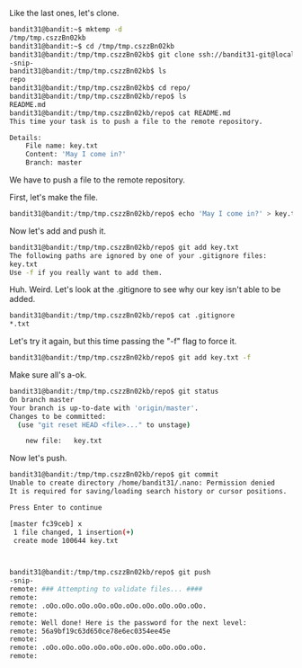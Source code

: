 Like the last ones, let's clone.

```sh
bandit31@bandit:~$ mktemp -d
/tmp/tmp.cszzBn02kb
bandit31@bandit:~$ cd /tmp/tmp.cszzBn02kb
bandit31@bandit:/tmp/tmp.cszzBn02kb$ git clone ssh://bandit31-git@localhost/home/bandit31-git/repo
-snip-
bandit31@bandit:/tmp/tmp.cszzBn02kb$ ls
repo
bandit31@bandit:/tmp/tmp.cszzBn02kb$ cd repo/
bandit31@bandit:/tmp/tmp.cszzBn02kb/repo$ ls
README.md
bandit31@bandit:/tmp/tmp.cszzBn02kb/repo$ cat README.md 
This time your task is to push a file to the remote repository.

Details:
    File name: key.txt
    Content: 'May I come in?'
    Branch: master
```

We have to push a file to the remote repository.

First, let's make the file.

```sh
bandit31@bandit:/tmp/tmp.cszzBn02kb/repo$ echo 'May I come in?' > key.txt
```

Now let's add and push it.

```sh
bandit31@bandit:/tmp/tmp.cszzBn02kb/repo$ git add key.txt 
The following paths are ignored by one of your .gitignore files:
key.txt
Use -f if you really want to add them.
```

Huh. Weird. Let's look at the .gitignore to see why our key isn't able to be
added.

```sh
bandit31@bandit:/tmp/tmp.cszzBn02kb/repo$ cat .gitignore 
*.txt
```

Let's try it again, but this time passing the "-f" flag to force it.

```sh
bandit31@bandit:/tmp/tmp.cszzBn02kb/repo$ git add key.txt -f
```

Make sure all's a-ok.

```sh
bandit31@bandit:/tmp/tmp.cszzBn02kb/repo$ git status
On branch master
Your branch is up-to-date with 'origin/master'.
Changes to be committed:
  (use "git reset HEAD <file>..." to unstage)

	new file:   key.txt
```

Now let's push.

```sh
bandit31@bandit:/tmp/tmp.cszzBn02kb/repo$ git commit
Unable to create directory /home/bandit31/.nano: Permission denied
It is required for saving/loading search history or cursor positions.

Press Enter to continue

[master fc39ceb] x
 1 file changed, 1 insertion(+)
 create mode 100644 key.txt



bandit31@bandit:/tmp/tmp.cszzBn02kb/repo$ git push
-snip-
remote: ### Attempting to validate files... ####
remote: 
remote: .oOo.oOo.oOo.oOo.oOo.oOo.oOo.oOo.oOo.oOo.
remote: 
remote: Well done! Here is the password for the next level:
remote: 56a9bf19c63d650ce78e6ec0354ee45e
remote: 
remote: .oOo.oOo.oOo.oOo.oOo.oOo.oOo.oOo.oOo.oOo.
remote:
```
